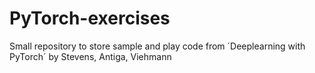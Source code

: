 # PyTorch-exercises
Small repository to store sample and play code from ´Deeplearning with PyTorch´ by Stevens, Antiga, Viehmann
